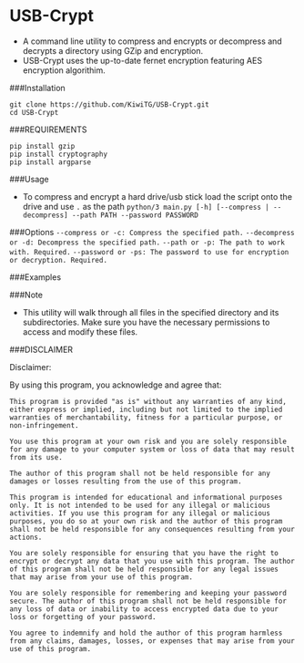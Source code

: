 # USB-Crypt

- A command line utility to compress and encrypts or decompress and decrypts a directory using GZip and encryption.
- USB-Crypt uses the up-to-date fernet encryption featuring AES encryption algorithim.

###Installation
```
git clone https://github.com/KiwiTG/USB-Crypt.git
cd USB-Crypt
```

###REQUIREMENTS
```
pip install gzip
pip install cryptography
pip install argparse
```

###Usage
- To compress and encrypt a hard drive/usb stick load the script onto the drive and use `.` as the path
`python/3 main.py [-h] [--compress | --decompress] --path PATH --password PASSWORD`

###Options
`--compress or -c: Compress the specified path.`
`--decompress or -d: Decompress the specified path.`
`--path or -p: The path to work with. Required.`
`--password or -ps: The password to use for encryption or decryption. Required.`

###Examples

###Note
- This utility will walk through all files in the specified directory and its subdirectories. Make sure you have the necessary permissions to access and modify these files.

###DISCLAIMER

Disclaimer:

By using this program, you acknowledge and agree that:

    This program is provided "as is" without any warranties of any kind, either express or implied, including but not limited to the implied warranties of merchantability, fitness for a particular purpose, or non-infringement.

    You use this program at your own risk and you are solely responsible for any damage to your computer system or loss of data that may result from its use.

    The author of this program shall not be held responsible for any damages or losses resulting from the use of this program.

    This program is intended for educational and informational purposes only. It is not intended to be used for any illegal or malicious activities. If you use this program for any illegal or malicious purposes, you do so at your own risk and the author of this program shall not be held responsible for any consequences resulting from your actions.

    You are solely responsible for ensuring that you have the right to encrypt or decrypt any data that you use with this program. The author of this program shall not be held responsible for any legal issues that may arise from your use of this program.

    You are solely responsible for remembering and keeping your password secure. The author of this program shall not be held responsible for any loss of data or inability to access encrypted data due to your loss or forgetting of your password.

    You agree to indemnify and hold the author of this program harmless from any claims, damages, losses, or expenses that may arise from your use of this program.
